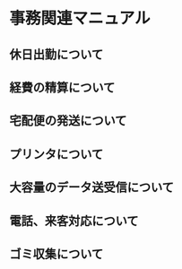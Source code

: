 # 事務関連マニュアル
## 休日出勤について
## 経費の精算について
## 宅配便の発送について
## プリンタについて
## 大容量のデータ送受信について
## 電話、来客対応について
## ゴミ収集について
